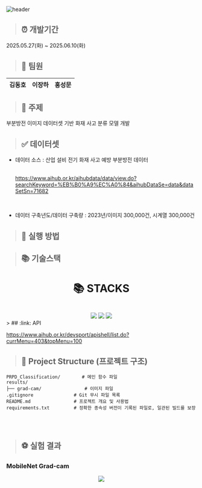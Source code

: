 ![header](https://capsule-render.vercel.app/api?type=waving&color=gradient&customColorList=0,2,2,2,3&height=250&section=header&text=DeepLearning&animation=fadeIn&fontColor=d6ace6&fontSize=90)

> ## :alarm_clock: 개발기간

2025.05.27(화) ~ 2025.06.10(화)

> ## 🤝 팀원

| **김동호** | **이장하** | **홍성문** |
| ---------- | ---------- | ---------- |

> ## :page_facing_up: 주제

부분방전 이미지 데이터셋 기반 화재 사고 분류 모델 개발

> ## :white_check_mark: 데이터셋
* 데이터 소스 : 산업 설비 전기 화재 사고 예방 부분방전 데이터

  <br/>https://www.aihub.or.kr/aihubdata/data/view.do?searchKeyword=%EB%B0%A9%EC%A0%84&aihubDataSe=data&dataSetSn=71682

  <br/>

* 데이터 구축년도/데이터 구축량 : 2023년/이미지 300,000건, 시계열 300,000건

> ## :page_with_curl: 실행 방법
> 


> ## :books: 기술스택

<div align=center><h1>📚 STACKS</h1></div>
<div align=center>
    <br>
    <img src="https://img.shields.io/badge/python-3776AB?style=for-the-badge&logo=python&logoColor=white">
    <img src="https://img.shields.io/badge/pytorch-EE4C2C?style=for-the-badge&logo=pytorch&logoColor=white">
    <img src="https://img.shields.io/badge/numpy-013243?style=for-the-badge&logo=numpy&logoColor=white">
</div>
> ## :link: API

https://www.aihub.or.kr/devsport/apishell/list.do?currMenu=403&topMenu=100


> ## :file_folder: Project Structure (프로젝트 구조)

```plaintext
PRPD_Classification/		# 메인 함수 파일
results/
├── grad-cam/				 # 이미지 파일
.gitignore               # Git 무시 파일 목록
README.md                # 프로젝트 개요 및 사용법
requirements.txt		 # 정확한 종속성 버전이 기록된 파일로, 일관된 빌드를 보장
```

<br/>
<br/>

> ## :soccer: 실험 결과

### MobileNet Grad-cam

<p align="center">
    <img src="https://github.com/user-attachments/assets/e02a8256-c32b-47b4-90e1-41ca77d5360e">
</p>
